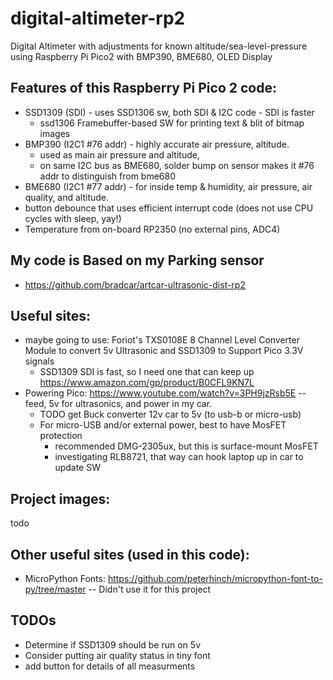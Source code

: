 # digital-altimeter-rp2
Digital Altimeter with adjustments for known altitude/sea-level-pressure using Raspberry Pi Pico2 with BMP390, BME680, OLED Display

## Features of this Raspberry Pi Pico 2 code:
* SSD1309 (SDI) - uses SSD1306 sw, both SDI & I2C code - SDI is faster
  * ssd1306 Framebuffer-based SW for printing text & blit of bitmap images
* BMP390 (I2C1 #76 addr) - highly accurate air pressure, altitude.
  * used as main air pressure and altitude, 
  * on same I2C bus as BME680, solder bump on sensor makes it #76 addr to distinguish from bme680
* BME680 (I2C1 #77 addr) - for inside temp & humidity, air pressure, air quality, and altitude.
* button debounce that uses efficient interrupt code (does not use CPU cycles with sleep, yay!)
* Temperature from on-board RP2350 (no external pins, ADC4)
 
## My code is Based on my Parking sensor
* https://github.com/bradcar/artcar-ultrasonic-dist-rp2

## Useful sites:
* maybe going to use: Foriot's TXS0108E 8 Channel Level Converter Module to convert 5v Ultrasonic and SSD1309 to Support Pico 3.3V signals
  * SSD1309 SDI is fast, so I need one that can keep up https://www.amazon.com/gp/product/B0CFL9KN7L
* Powering Pico: https://www.youtube.com/watch?v=3PH9jzRsb5E -- feed, 5v for ultrasonics, and power in my car.
  * TODO get Buck converter 12v car to 5v (to usb-b or micro-usb)
  * For micro-USB and/or external power, best to have MosFET protection
    * recommended DMG-2305ux, but this is surface-mount MosFET
    * investigating RLB8721, that way can hook laptop up in car to update SW
   
## Project images:
todo

## Other useful sites (used in this code):
* MicroPython Fonts:  https://github.com/peterhinch/micropython-font-to-py/tree/master -- Didn't use it for this project
 
## TODOs
* Determine if SSD1309 should be run on 5v
* Consider putting air quality status in tiny font
* add button for details of all measurments
